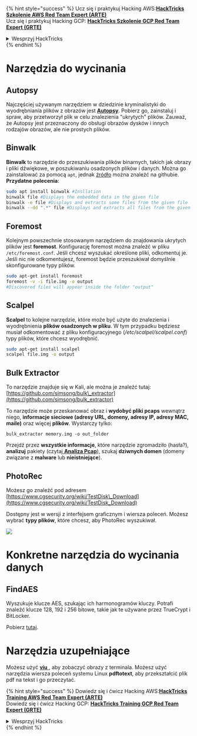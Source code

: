 {% hint style="success" %}
Ucz się i praktykuj Hacking AWS:<img src="/.gitbook/assets/arte.png" alt="" data-size="line">[**HackTricks Szkolenie AWS Red Team Expert (ARTE)**](https://training.hacktricks.xyz/courses/arte)<img src="/.gitbook/assets/arte.png" alt="" data-size="line">\
Ucz się i praktykuj Hacking GCP: <img src="/.gitbook/assets/grte.png" alt="" data-size="line">[**HackTricks Szkolenie GCP Red Team Expert (GRTE)**<img src="/.gitbook/assets/grte.png" alt="" data-size="line">](https://training.hacktricks.xyz/courses/grte)

<details>

<summary>Wesprzyj HackTricks</summary>

* Sprawdź [**plany subskrypcyjne**](https://github.com/sponsors/carlospolop)!
* **Dołącz do** 💬 [**grupy Discord**](https://discord.gg/hRep4RUj7f) lub [**grupy telegramowej**](https://t.me/peass) lub **śledź** nas na **Twitterze** 🐦 [**@hacktricks\_live**](https://twitter.com/hacktricks\_live)**.**
* **Dziel się trikami hakerskimi, przesyłając PR-y do** [**HackTricks**](https://github.com/carlospolop/hacktricks) i [**HackTricks Cloud**](https://github.com/carlospolop/hacktricks-cloud) na githubie.

</details>
{% endhint %}


# Narzędzia do wycinania

## Autopsy

Najczęściej używanym narzędziem w dziedzinie kryminalistyki do wyodrębniania plików z obrazów jest [**Autopsy**](https://www.autopsy.com/download/). Pobierz go, zainstaluj i spraw, aby przetworzył plik w celu znalezienia "ukrytych" plików. Zauważ, że Autopsy jest przeznaczony do obsługi obrazów dysków i innych rodzajów obrazów, ale nie prostych plików.

## Binwalk <a id="binwalk"></a>

**Binwalk** to narzędzie do przeszukiwania plików binarnych, takich jak obrazy i pliki dźwiękowe, w poszukiwaniu osadzonych plików i danych.
Można go zainstalować za pomocą `apt`, jednak [źródło](https://github.com/ReFirmLabs/binwalk) można znaleźć na githubie.
**Przydatne polecenia**:
```bash
sudo apt install binwalk #Insllation
binwalk file #Displays the embedded data in the given file
binwalk -e file #Displays and extracts some files from the given file
binwalk --dd ".*" file #Displays and extracts all files from the given file
```
## Foremost

Kolejnym powszechnie stosowanym narzędziem do znajdowania ukrytych plików jest **foremost**. Konfigurację foremost można znaleźć w pliku `/etc/foremost.conf`. Jeśli chcesz wyszukać określone pliki, odkomentuj je. Jeśli nic nie odkomentujesz, foremost będzie przeszukiwał domyślnie skonfigurowane typy plików.
```bash
sudo apt-get install foremost
foremost -v -i file.img -o output
#Discovered files will appear inside the folder "output"
```
## **Scalpel**

**Scalpel** to kolejne narzędzie, które może być użyte do znalezienia i wyodrębnienia **plików osadzonych w pliku**. W tym przypadku będziesz musiał odkomentować z pliku konfiguracyjnego \(_/etc/scalpel/scalpel.conf_\) typy plików, które chcesz wyodrębnić.
```bash
sudo apt-get install scalpel
scalpel file.img -o output
```
## Bulk Extractor

To narzędzie znajduje się w Kali, ale można je znaleźć tutaj: [https://github.com/simsong/bulk\_extractor](https://github.com/simsong/bulk_extractor)

To narzędzie może przeskanować obraz i **wydobyć pliki pcaps** wewnątrz niego, **informacje sieciowe \(adresy URL, domeny, adresy IP, adresy MAC, maile\)** oraz więcej **plików**. Wystarczy tylko:
```text
bulk_extractor memory.img -o out_folder
```
Przejdź przez **wszystkie informacje**, które narzędzie zgromadziło \(hasła?\), **analizuj** pakiety \(czytaj[ **Analiza Pcap**](../pcap-inspection/)\), szukaj **dziwnych domen** \(domeny związane z **malware** lub **nieistniejące**\).

## PhotoRec

Możesz go znaleźć pod adresem [https://www.cgsecurity.org/wiki/TestDisk\_Download](https://www.cgsecurity.org/wiki/TestDisk_Download)

Dostępny jest w wersji z interfejsem graficznym i wiersza poleceń. Możesz wybrać **typy plików**, które chcesz, aby PhotoRec wyszukiwał.

![](../../../.gitbook/assets/image%20%28524%29.png)

# Konkretne narzędzia do wycinania danych

## FindAES

Wyszukuje klucze AES, szukając ich harmonogramów kluczy. Potrafi znaleźć klucze 128, 192 i 256 bitowe, takie jak te używane przez TrueCrypt i BitLocker.

Pobierz [tutaj](https://sourceforge.net/projects/findaes/).

# Narzędzia uzupełniające

Możesz użyć [**viu** ](https://github.com/atanunq/viu), aby zobaczyć obrazy z terminala.
Możesz użyć narzędzia wiersza poleceń systemu Linux **pdftotext**, aby przekształcić plik pdf na tekst i go przeczytać.



{% hint style="success" %}
Dowiedz się i ćwicz Hacking AWS:<img src="/.gitbook/assets/arte.png" alt="" data-size="line">[**HackTricks Training AWS Red Team Expert (ARTE)**](https://training.hacktricks.xyz/courses/arte)<img src="/.gitbook/assets/arte.png" alt="" data-size="line">\
Dowiedz się i ćwicz Hacking GCP: <img src="/.gitbook/assets/grte.png" alt="" data-size="line">[**HackTricks Training GCP Red Team Expert (GRTE)**<img src="/.gitbook/assets/grte.png" alt="" data-size="line">](https://training.hacktricks.xyz/courses/grte)

<details>

<summary>Wesprzyj HackTricks</summary>

* Sprawdź [**plany subskrypcyjne**](https://github.com/sponsors/carlospolop)!
* **Dołącz do** 💬 [**Grupy Discord**](https://discord.gg/hRep4RUj7f) lub [**grupy telegramowej**](https://t.me/peass) lub **śledź** nas na **Twitterze** 🐦 [**@hacktricks\_live**](https://twitter.com/hacktricks\_live)**.**
* **Udostępniaj sztuczki hakerskie, przesyłając PR-y do** [**HackTricks**](https://github.com/carlospolop/hacktricks) i [**HackTricks Cloud**](https://github.com/carlospolop/hacktricks-cloud) github repos.

</details>
{% endhint %}
